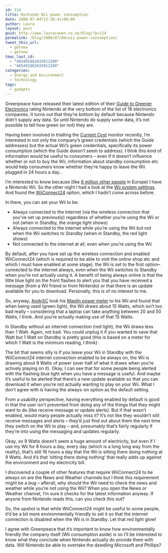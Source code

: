 ```yaml
---
id: 114
title: Nintendo Wii power consumption
date: 2008-07-04T13:38:41+00:00
author: Laura
layout: post
guid: http://www.lauracowen.co.uk/blog/?p=114
permalink: /blog/2008/07/04/wii-power-consumption/
tweet_this_url:
  - getnew
  - getnew
tmac_last_id:
  - "465491863433011200"
  - "465491863433011200"
categories:
  - Energy and Environment
  - Technology
tags:
  - gadgets
---
```

Greenpeace have released their latest edition of their <a title="Greenpeace Guide to Greener Electronics reports" href="http://www.greenpeace.org/international/news/greener-electronics-ranking-6-291107" target="_blank">Guide to Greener Electronics</a> rating Nintendo at the very bottom of the list of 18 electronics companies. It turns out that they&#8217;re bottom by default because Nintendo didn&#8217;t supply any data. So until Nintendo do supply some data, it&#8217;s not possible to tell how green (or not) they are.



Having been involved in trialling the <a title="Current Cost's website" href="http://www.currentcost.com" target="_blank">Current Cost</a> monitor recently, I&#8217;m interested in not only the company&#8217;s green credentials (which the Guide addresses) but the actual Wii&#8217;s green credentials, specifically its power consumption (which the Guide doesn&#8217;t seem to address). I think this kind of information would be useful to consumers &#8211; even if it doesn&#8217;t influence whether or not to buy the Wii, information about standby consumption etc would help consumers know whether they&#8217;re happy to leave the Wii plugged in 24 hours a day..

I&#8217;m interested to know because (like <a title="Nintendo's European sales at Jan 2008" href="http://blogs.guardian.co.uk/games/archives/2008/01/24/nintendo_european_sales_figures.html" target="_blank">6 million other people</a> in Europe) I have a Nintendo Wii. So the other night I had a look at the <a title="Nintendo's guide to the Wii system settings" href="http://www.nintendo.com/consumer/systems/wii/en_na/systemSettings.jsp" target="_blank">Wii system settings</a>. And found the <a title="WiiConnect24 option info on Nintendo's website" href="http://www.nintendo.com/consumer/systems/wii/en_na/settingsWiiConnect24.jsp" target="_blank">WiiConnect24</a> option, which I hadn&#8217;t come across before.

In there, you can set your Wii to be:

  * Always connected to the internet (via the wireless connection that you&#8217;ve set up previously) regardless of whether you&#8217;re using the Wii or not (when in Standby, the orange light shows)
  * Always connected to the internet while you&#8217;re using the Wii but not when the Wii switches to Standby (when in Standby, the red light shows)
  * Not connected to the internet at all, even when you&#8217;re using the Wii

By default, after you have set up the wireless connection and enabled WiiConnect24 (which is required to be able to visit the online shop etc and which I must have enabled at some stage), the Wii is set to the first option&#8211;connected to the internet always, even when the Wii switches to Standby when you&#8217;re not actually using it. A benefit of being always online is that the little blue light on the front flashes to alert you that you have received a message (from a Wii friend or from Nintendo) or that there is an update available for you to download. Personally, this is of no interest to me.

So, anyway, <a title="AndySC on Twitter" href="http://twitter.com/andysc" target="_blank">AndySC</a> took his <a title="Maplin's power meter" href="http://www.maplin.co.uk/Module.aspx?ModuleNo=38343" target="_blank">Maplin power meter</a> to his Wii and found that when being used (green light), the Wii draws about 15 Watts, which isn&#8217;t too bad really &#8211; considering that a laptop can take anything between 20 and 50 Watts, I think. And you&#8217;re actually making use of that 15 Watts.

In Standby without an internet connection (red light), the Wii draws less than 1 Watt. Again, not bad. You could unplug it if you wanted to save that Watt but 1 Watt on Standby is pretty good (this is based on a meter for which 1 Watt is the minimum reading, I think).

The bit that seems silly is if you leave your Wii in Standby with the WiiConnect24 internet connection enabled to be always on, the Wii is drawing about 9 Watts of power (over half of what it draws when you&#8217;re actively playing on it). Okay, I can see that for some people being alerted with the flashing blue light when you have a message is useful. And maybe it&#8217;s useful to be alerted that there&#8217;s a new update available so that you can download it when you&#8217;re not actually wanting to play on your Wii. What I don&#8217;t agree with is having the always-on option as the default setting.

From a usability perspective, having everything enabled by default is good in that the user isn&#8217;t prevented from doing any of the things that they might want to do (like receive message or update alerts). But if that wasn&#8217;t enabled, would many people actually miss it? It&#8217;s not like they wouldn&#8217;t still receive messages and alerts &#8211; they&#8217;d just find out about them the next time they switch on the Wii to play &#8211; and, presumably that&#8217;s fairly regularly if they&#8217;re into using the messaging and updates regularly.

Okay, so 9 Watts doesn&#8217;t seem a huge amount of electricity, but even if I use my Wii for 8 hours a day, every day (which is a long long way from the reality), that&#8217;s still 16 hours a day that the Wii is sitting there doing nothing at 9 Watts. And it&#8217;s that &#8216;sitting there doing nothing&#8217; that really adds up against the environment and my electricity bill.

I discovered a couple of other features that require WiiConnect24 to be always on are the News and Weather channels but I think this requirement might be a bug &#8211; afterall, why should the Wii need to check the news and weather while you&#8217;re not using the Wii? When you open the News or Weather channel, I&#8217;m sure it checks for the latest information anyway. If anyone from Nintendo reads this, can you check this out?

So, the upshot is that while WiiConnect24 might be useful to some people, it&#8217;d be a bit more environmentally friendly to set it so that the internet connection is disabled when the Wii is in Standby. Let that red light glow!

I agree with Greenpeace that it&#8217;s important to know how environmentally friendly the company itself (Wii consumption aside) is so I&#8217;ll be interested to know what they conclude when Nintendo actually do provide them with data. Will Nintendo be able to overtake the dawdling Microsoft and Phillips?